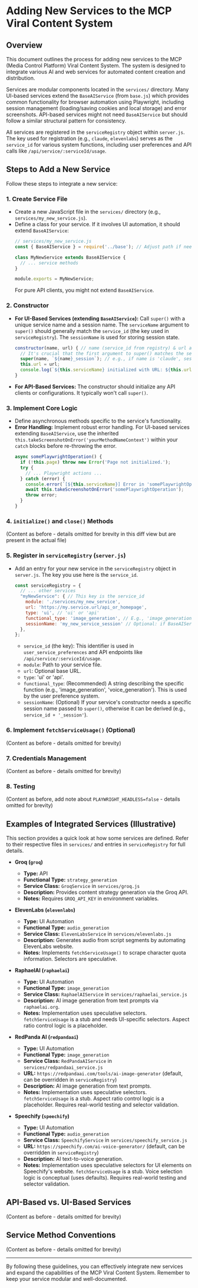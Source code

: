 # Adding New Services to the MCP Viral Content System

## Overview

This document outlines the process for adding new services to the MCP (Media Control Platform) Viral Content System. The system is designed to integrate various AI and web services for automated content creation and distribution.

Services are modular components located in the `services/` directory. Many UI-based services extend the `BaseAIService` (from `base.js`) which provides common functionality for browser automation using Playwright, including session management (loading/saving cookies and local storage) and error screenshots. API-based services might not need `BaseAIService` but should follow a similar structural pattern for consistency.

All services are registered in the `serviceRegistry` object within `server.js`. The key used for registration (e.g., `claude`, `elevenlabs`) serves as the `service_id` for various system functions, including user preferences and API calls like `/api/service/:serviceId/usage`.

## Steps to Add a New Service

Follow these steps to integrate a new service:

### 1. Create Service File
*   Create a new JavaScript file in the `services/` directory (e.g., `services/my_new_service.js`).
*   Define a class for your service. If it involves UI automation, it should extend `BaseAIService`:
    ```javascript
    // services/my_new_service.js
    const { BaseAIService } = require('../base'); // Adjust path if needed

    class MyNewService extends BaseAIService {
      // ... service methods
    }

    module.exports = MyNewService;
    ```
    For pure API clients, you might not extend `BaseAIService`.

### 2. Constructor
*   **For UI-Based Services (extending `BaseAIService`):**
    Call `super()` with a unique service name and a session name. The `serviceName` argument to `super()` should generally match the `service_id` (the key used in `serviceRegistry`). The `sessionName` is used for storing session state.
    ```javascript
    constructor(name, url) { // name (service_id from registry) & url are passed from serviceRegistry
      // It's crucial that the first argument to super() matches the service_id for consistent logging and session handling
      super(name, `${name}_session`); // e.g., if name is 'claude', session becomes 'claude_session'
      this.url = url;
      console.log(`${this.serviceName} initialized with URL: ${this.url}`);
    }
    ```
*   **For API-Based Services:**
    The constructor should initialize any API clients or configurations. It typically won't call `super()`.

### 3. Implement Core Logic
*   Define asynchronous methods specific to the service's functionality.
*   **Error Handling:** Implement robust error handling. For UI-based services extending `BaseAIService`, use the inherited `this.takeScreenshotOnError('yourMethodNameContext')` within your `catch` blocks before re-throwing the error.
    ```javascript
    async somePlaywrightOperation() {
      if (!this.page) throw new Error('Page not initialized.');
      try {
        // ... Playwright actions ...
      } catch (error) {
        console.error(`[${this.serviceName}] Error in 'somePlaywrightOperation': ${error.message}`, error.stack);
        await this.takeScreenshotOnError('somePlaywrightOperation');
        throw error;
      }
    }
    ```

### 4. `initialize()` and `close()` Methods
(Content as before - details omitted for brevity in this diff view but are present in the actual file)

### 5. Register in `serviceRegistry` (`server.js`)
*   Add an entry for your new service in the `serviceRegistry` object in `server.js`. The key you use here is the `service_id`.
    ```javascript
    const serviceRegistry = {
      // ... other services
      "myNewService": { // This key is the service_id
        module: './services/my_new_service',
        url: 'https://my.service.url/api_or_homepage',
        type: 'ui', // 'ui' or 'api'
        functional_type: 'image_generation', // E.g., 'image_generation', 'script_generation', etc. (optional but useful)
        sessionName: 'my_new_service_session' // Optional: if BaseAIService constructor needs it explicitly, though it can derive it
      },
    };
    ```
    *   `service_id` (the key): This identifier is used in `user_service_preferences` and API endpoints like `/api/service/:serviceId/usage`.
    *   `module`: Path to your service file.
    *   `url`: Optional base URL.
    *   `type`: 'ui' or 'api'.
    *   `functional_type`: (Recommended) A string describing the specific function (e.g., 'image_generation', 'voice_generation'). This is used by the user preference system.
    *   `sessionName`: (Optional) If your service's constructor needs a specific session name passed to `super()`, otherwise it can be derived (e.g., `service_id + '_session'`).

### 6. Implement `fetchServiceUsage()` (Optional)
(Content as before - details omitted for brevity)

### 7. Credentials Management
(Content as before - details omitted for brevity)

### 8. Testing
(Content as before, add note about `PLAYWRIGHT_HEADLESS=false` - details omitted for brevity)

## Examples of Integrated Services (Illustrative)

This section provides a quick look at how some services are defined. Refer to their respective files in `services/` and entries in `serviceRegistry` for full details.

*   **Groq (`groq`)**
    *   **Type:** API
    *   **Functional Type:** `strategy_generation`
    *   **Service Class:** `GroqService` in `services/groq.js`
    *   **Description:** Provides content strategy generation via the Groq API.
    *   **Notes:** Requires `GROQ_API_KEY` in environment variables.

*   **ElevenLabs (`elevenlabs`)**
    *   **Type:** UI Automation
    *   **Functional Type:** `audio_generation`
    *   **Service Class:** `ElevenLabsService` in `services/elevenlabs.js`
    *   **Description:** Generates audio from script segments by automating ElevenLabs website.
    *   **Notes:** Implements `fetchServiceUsage()` to scrape character quota information. Selectors are speculative.

*   **RaphaelAI (`raphaelai`)**
    *   **Type:** UI Automation
    *   **Functional Type:** `image_generation`
    *   **Service Class:** `RaphaelAIService` in `services/raphaelai_service.js`
    *   **Description:** AI image generation from text prompts via `raphaelai.org`.
    *   **Notes:** Implementation uses speculative selectors. `fetchServiceUsage` is a stub and needs UI-specific selectors. Aspect ratio control logic is a placeholder.

*   **RedPanda AI (`redpandaai`)**
    *   **Type:** UI Automation
    *   **Functional Type:** `image_generation`
    *   **Service Class:** `RedPandaAIService` in `services/redpandaai_service.js`
    *   **URL:** `https://redpandaai.com/tools/ai-image-generator` (default, can be overridden in `serviceRegistry`)
    *   **Description:** AI image generation from text prompts.
    *   **Notes:** Implementation uses speculative selectors. `fetchServiceUsage` is a stub. Aspect ratio control logic is a placeholder. Requires real-world testing and selector validation.

*   **Speechify (`speechify`)**
    *   **Type:** UI Automation
    *   **Functional Type:** `audio_generation`
    *   **Service Class:** `SpeechifyService` in `services/speechify_service.js`
    *   **URL:** `https://speechify.com/ai-voice-generator/` (default, can be overridden in `serviceRegistry`)
    *   **Description:** AI text-to-voice generation.
    *   **Notes:** Implementation uses speculative selectors for UI elements on Speechify's website. `fetchServiceUsage` is a stub. Voice selection logic is conceptual (uses defaults). Requires real-world testing and selector validation.

## API-Based vs. UI-Based Services
(Content as before - details omitted for brevity)

## Service Method Conventions
(Content as before - details omitted for brevity)

---

By following these guidelines, you can effectively integrate new services and expand the capabilities of the MCP Viral Content System. Remember to keep your service modular and well-documented.
